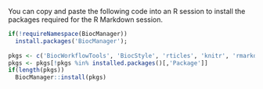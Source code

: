 You can copy and paste the following code into an R session to install the packages 
required for the R Markdown session.

```r
if(!requireNamespace(BiocManager))
  install.packages('BiocManager');
  
pkgs <- c('BiocWorkflowTools', 'BiocStyle', 'rticles', 'knitr', 'rmarkdown')
pkgs <- pkgs[!pkgs %in% installed.packages()[,'Package']]
if(length(pkgs))
  BiocManager::install(pkgs)
```